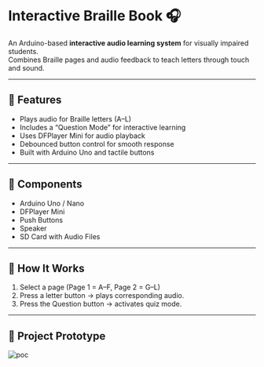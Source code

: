 # Interactive Braille Book 🎧

An Arduino-based **interactive audio learning system** for visually impaired students.  
Combines Braille pages and audio feedback to teach letters through touch and sound.

---

## 🔧 Features
- Plays audio for Braille letters (A–L)
- Includes a “Question Mode” for interactive learning
- Uses DFPlayer Mini for audio playback
- Debounced button control for smooth response
- Built with Arduino Uno and tactile buttons

---

## 🧠 Components
- Arduino Uno / Nano  
- DFPlayer Mini  
- Push Buttons  
- Speaker  
- SD Card with Audio Files

---

## 🚀 How It Works
1. Select a page (Page 1 = A–F, Page 2 = G–L)  
2. Press a letter button → plays corresponding audio.  
3. Press the Question button → activates quiz mode.  

--- 
## 📸 Project Prototype
![poc ](https://github.com/user-attachments/assets/e4f33ff5-d2de-461e-afcf-024ccff933b3)
